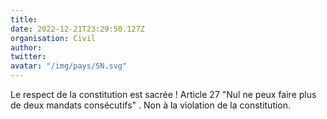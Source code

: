 ```yaml
---
title: 
date: 2022-12-21T23:29:50.127Z
organisation: Civil 
author: 
twitter: 
avatar: "/img/pays/SN.svg"
---
```


Le respect de la constitution est sacrée !
Article 27 "Nul ne peux faire plus de deux mandats consécutifs" .
Non à la violation de la constitution.